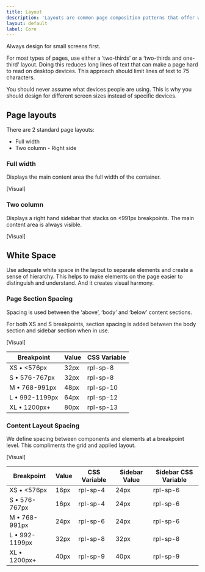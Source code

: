 ```yaml
---
title: Layout
description: 'Layouts are common page composition patterns that offer ways of structuring components and content.'
layout: default
label: Core
---
```


Always design for small screens first.

For most types of pages, use either a ‘two-thirds’ or a ‘two-thirds and one-third’ layout. Doing this reduces long lines of text that can make a page hard to read on desktop devices. This approach should limit lines of text to 75 characters.

You should never assume what devices people are using. This is why you should design for different screen sizes instead of specific devices.

## Page layouts

There are 2 standard page layouts:

- Full width
- Two column - Right side

### Full width

Displays the main content area the full width of the container.

[Visual]

### Two column 

Displays a right hand sidebar that stacks on <991px breakpoints. The main content area is always visible.

[Visual]

## White Space

Use adequate white space in the layout to separate elements and create a sense of hierarchy. This helps to make elements on the page easier to distinguish and understand. And it creates visual harmony.

### Page Section Spacing

Spacing is used between the ‘above’, ‘body’ and ‘below’ content sections.

For both XS and S breakpoints, section spacing is added between the body section and sidebar section when in use.

[Visual]

| Breakpoint  | Value | CSS Variable |
|-------------|-------|--------------|
| XS • <576px   | 32px  | rpl-sp-8     | 
| S • 576-767px | 32px  | rpl-sp-8     |
| M • 768-991px | 48px  | rpl-sp-10    |
| L • 992-1199px | 64px  | rpl-sp-12    |
| XL • 1200px+ | 80px  | rpl-sp-13    |

### Content Layout Spacing

We define spacing between components and elements at a breakpoint level. This compliments the grid and applied layout.

[Visual]

| Breakpoint  | Value | CSS Variable | Sidebar Value | Sidebar CSS Variable |
|-------------|-------|-------------|-------|--------------|
| XS • <576px   | 16px  | rpl-sp-4     | 24px | rpl-sp-6 |
| S • 576-767px | 16px  | rpl-sp-4     | 24px | rpl-sp-6 |
| M • 768-991px | 24px  | rpl-sp-6    | 24px | rpl-sp-6 |
| L • 992-1199px | 32px  | rpl-sp-8    | 32px | rpl-sp-8 |
| XL • 1200px+ | 40px  | rpl-sp-9    | 40px | rpl-sp-9 |
